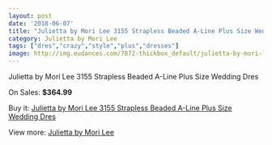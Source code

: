 ```yaml
---
layout: post
date: '2018-06-07'
title: "Julietta by Mori Lee 3155 Strapless Beaded A-Line Plus Size Wedding Dres"
category: Julietta by Mori Lee
tags: ["dres","crazy","style","plus","dresses"]
image: http://img.eudances.com/7872-thickbox_default/julietta-by-mori-lee-3155-strapless-beaded-a-line-plus-size-wedding-dres.jpg
---
```

Julietta by Mori Lee 3155 Strapless Beaded A-Line Plus Size Wedding Dres

On Sales: **$364.99**
<a href="https://www.eudances.com/en/julietta-by-mori-lee/2770-julietta-by-mori-lee-3155-strapless-beaded-a-line-plus-size-wedding-dres.html"><amp-img layout="responsive" width="600" height="600" src="//img.eudances.com/7872-thickbox_default/julietta-by-mori-lee-3155-strapless-beaded-a-line-plus-size-wedding-dres.jpg" alt="Julietta by Mori Lee 3155 Strapless Beaded A-Line Plus Size Wedding Dres 0" /></a>
<a href="https://www.eudances.com/en/julietta-by-mori-lee/2770-julietta-by-mori-lee-3155-strapless-beaded-a-line-plus-size-wedding-dres.html"><amp-img layout="responsive" width="600" height="600" src="//img.eudances.com/7876-thickbox_default/julietta-by-mori-lee-3155-strapless-beaded-a-line-plus-size-wedding-dres.jpg" alt="Julietta by Mori Lee 3155 Strapless Beaded A-Line Plus Size Wedding Dres 1" /></a>
<a href="https://www.eudances.com/en/julietta-by-mori-lee/2770-julietta-by-mori-lee-3155-strapless-beaded-a-line-plus-size-wedding-dres.html"><amp-img layout="responsive" width="600" height="600" src="//img.eudances.com/7875-thickbox_default/julietta-by-mori-lee-3155-strapless-beaded-a-line-plus-size-wedding-dres.jpg" alt="Julietta by Mori Lee 3155 Strapless Beaded A-Line Plus Size Wedding Dres 2" /></a>
<a href="https://www.eudances.com/en/julietta-by-mori-lee/2770-julietta-by-mori-lee-3155-strapless-beaded-a-line-plus-size-wedding-dres.html"><amp-img layout="responsive" width="600" height="600" src="//img.eudances.com/7874-thickbox_default/julietta-by-mori-lee-3155-strapless-beaded-a-line-plus-size-wedding-dres.jpg" alt="Julietta by Mori Lee 3155 Strapless Beaded A-Line Plus Size Wedding Dres 3" /></a>
<a href="https://www.eudances.com/en/julietta-by-mori-lee/2770-julietta-by-mori-lee-3155-strapless-beaded-a-line-plus-size-wedding-dres.html"><amp-img layout="responsive" width="600" height="600" src="//img.eudances.com/7873-thickbox_default/julietta-by-mori-lee-3155-strapless-beaded-a-line-plus-size-wedding-dres.jpg" alt="Julietta by Mori Lee 3155 Strapless Beaded A-Line Plus Size Wedding Dres 4" /></a>

Buy it: [Julietta by Mori Lee 3155 Strapless Beaded A-Line Plus Size Wedding Dres](https://www.eudances.com/en/julietta-by-mori-lee/2770-julietta-by-mori-lee-3155-strapless-beaded-a-line-plus-size-wedding-dres.html "Julietta by Mori Lee 3155 Strapless Beaded A-Line Plus Size Wedding Dres")

View more: [Julietta by Mori Lee](https://www.eudances.com/en/43-julietta-by-mori-lee "Julietta by Mori Lee")
